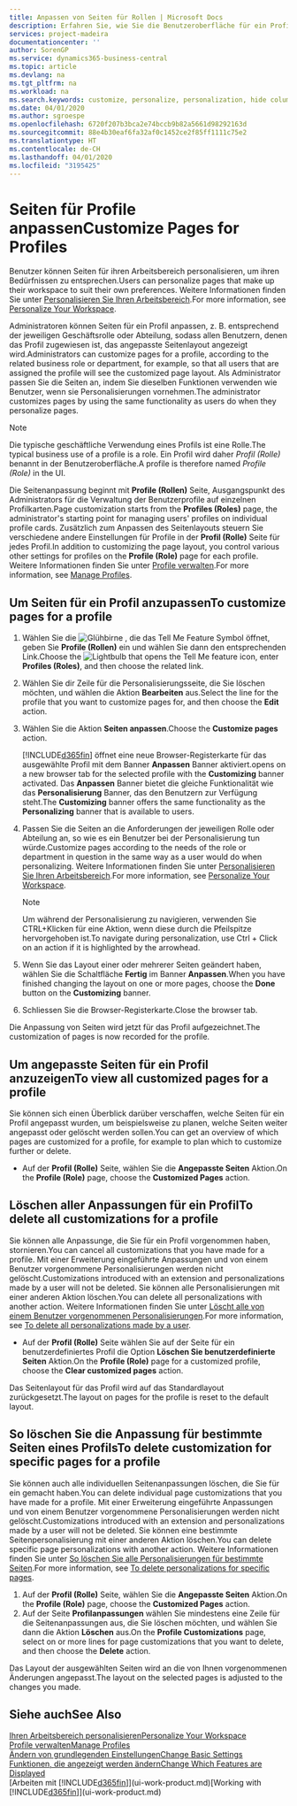 ```yaml
---
title: Anpassen von Seiten für Rollen | Microsoft Docs
description: Erfahren Sie, wie Sie die Benutzeroberfläche für ein Profil (eine Rolle) anpassen, sodass allen Benutzern, die diese Rolle zugewiesen haben, ein benutzerdefinierter Arbeitsbereich angezeigt wird.
services: project-madeira
documentationcenter: ''
author: SorenGP
ms.service: dynamics365-business-central
ms.topic: article
ms.devlang: na
ms.tgt_pltfrm: na
ms.workload: na
ms.search.keywords: customize, personalize, personalization, hide columns, remove fields, move fields
ms.date: 04/01/2020
ms.author: sgroespe
ms.openlocfilehash: 6720f207b3bca2e74bccb9b82a5661d98292163d
ms.sourcegitcommit: 88e4b30eaf6fa32af0c1452ce2f85ff1111c75e2
ms.translationtype: HT
ms.contentlocale: de-CH
ms.lasthandoff: 04/01/2020
ms.locfileid: "3195425"
---
```

# <a name="customize-pages-for-profiles"></a><span data-ttu-id="6eb21-103">Seiten für Profile anpassen</span><span class="sxs-lookup"><span data-stu-id="6eb21-103">Customize Pages for Profiles</span></span>
<span data-ttu-id="6eb21-104">Benutzer können Seiten für ihren Arbeitsbereich personalisieren, um ihren Bedürfnissen zu entsprechen.</span><span class="sxs-lookup"><span data-stu-id="6eb21-104">Users can personalize pages that make up their workspace to suit their own preferences.</span></span> <span data-ttu-id="6eb21-105">Weitere Informationen finden Sie unter [Personalisieren Sie Ihren Arbeitsbereich](ui-personalization-user.md).</span><span class="sxs-lookup"><span data-stu-id="6eb21-105">For more information, see [Personalize Your Workspace](ui-personalization-user.md).</span></span>

<span data-ttu-id="6eb21-106">Administratoren können Seiten für ein Profil anpassen, z. B. entsprechend der jeweiligen Geschäftsrolle oder Abteilung, sodass allen Benutzern, denen das Profil zugewiesen ist, das angepasste Seitenlayout angezeigt wird.</span><span class="sxs-lookup"><span data-stu-id="6eb21-106">Administrators can customize pages for a profile, according to the related business role or department, for example, so that all users that are assigned the profile will see the customized page layout.</span></span> <span data-ttu-id="6eb21-107">Als Administrator passen Sie die Seiten an, indem Sie dieselben Funktionen verwenden wie Benutzer, wenn sie Personalisierungen vornehmen.</span><span class="sxs-lookup"><span data-stu-id="6eb21-107">The administrator customizes pages by using the same functionality as users do when they personalize pages.</span></span>

> [!NOTE]
> <span data-ttu-id="6eb21-108">Die typische geschäftliche Verwendung eines Profils ist eine Rolle.</span><span class="sxs-lookup"><span data-stu-id="6eb21-108">The typical business use of a profile is a role.</span></span> <span data-ttu-id="6eb21-109">Ein Profil wird daher *Profil (Rolle)* benannt in der Benutzeroberfläche.</span><span class="sxs-lookup"><span data-stu-id="6eb21-109">A profile is therefore named *Profile (Role)* in the UI.</span></span>

<span data-ttu-id="6eb21-110">Die Seitenanpassung beginnt mit **Profile (Rollen)** Seite, Ausgangspunkt des Administrators für die Verwaltung der Benutzerprofile auf einzelnen Profilkarten.</span><span class="sxs-lookup"><span data-stu-id="6eb21-110">Page customization starts from the **Profiles (Roles)** page, the administrator's starting point for managing users' profiles on individual profile cards.</span></span> <span data-ttu-id="6eb21-111">Zusätzlich zum Anpassen des Seitenlayouts steuern Sie verschiedene andere Einstellungen für Profile in der **Profil (Rolle)** Seite für jedes Profil.</span><span class="sxs-lookup"><span data-stu-id="6eb21-111">In addition to customizing the page layout, you control various other settings for profiles on the **Profile (Role)** page for each profile.</span></span> <span data-ttu-id="6eb21-112">Weitere Informationen finden Sie unter [Profile verwalten](admin-users-profiles-roles.md).</span><span class="sxs-lookup"><span data-stu-id="6eb21-112">For more information, see [Manage Profiles](admin-users-profiles-roles.md).</span></span>

## <a name="to-customize-pages-for-a-profile"></a><span data-ttu-id="6eb21-113">Um Seiten für ein Profil anzupassen</span><span class="sxs-lookup"><span data-stu-id="6eb21-113">To customize pages for a profile</span></span>
1. <span data-ttu-id="6eb21-114">Wählen Sie die ![Glühbirne , die das Tell Me Feature](media/ui-search/search_small.png "Tell Me-Funktion") Symbol öffnet, geben Sie **Profile (Rollen)** ein und wählen Sie dann den entsprechenden Link.</span><span class="sxs-lookup"><span data-stu-id="6eb21-114">Choose the ![Lightbulb that opens the Tell Me feature](media/ui-search/search_small.png "Tell me what you want to do") icon, enter **Profiles (Roles)**, and then choose the related link.</span></span>
2. <span data-ttu-id="6eb21-115">Wählen Sie dir Zeile für die Personalisierungsseite, die Sie löschen möchten, und wählen die Aktion **Bearbeiten** aus.</span><span class="sxs-lookup"><span data-stu-id="6eb21-115">Select the line for the profile that you want to customize pages for, and then choose the **Edit** action.</span></span>
3. <span data-ttu-id="6eb21-116">Wählen Sie die Aktion **Seiten anpassen**.</span><span class="sxs-lookup"><span data-stu-id="6eb21-116">Choose the **Customize pages** action.</span></span>

    [!INCLUDE[d365fin](includes/d365fin_md.md)] <span data-ttu-id="6eb21-117">öffnet eine neue Browser-Registerkarte für das ausgewählte Profil mit dem Banner **Anpassen** Banner aktiviert.</span><span class="sxs-lookup"><span data-stu-id="6eb21-117">opens on a new browser tab for the selected profile with the **Customizing** banner activated.</span></span> <span data-ttu-id="6eb21-118">Das **Anpassen** Banner bietet die gleiche Funktionalität wie das **Personalisierung** Banner, das den Benutzern zur Verfügung steht.</span><span class="sxs-lookup"><span data-stu-id="6eb21-118">The **Customizing** banner offers the same functionality as the **Personalizing** banner that is available to users.</span></span>

4. <span data-ttu-id="6eb21-119">Passen Sie die Seiten an die Anforderungen der jeweiligen Rolle oder Abteilung an, so wie es ein Benutzer bei der Personalisierung tun würde.</span><span class="sxs-lookup"><span data-stu-id="6eb21-119">Customize pages according to the needs of the role or department in question in the same way as a user would do when personalizing.</span></span> <span data-ttu-id="6eb21-120">Weitere Informationen finden Sie unter [Personalisieren Sie Ihren Arbeitsbereich](ui-personalization-user.md).</span><span class="sxs-lookup"><span data-stu-id="6eb21-120">For more information, see [Personalize Your Workspace](ui-personalization-user.md).</span></span>

    > [!NOTE]
    > <span data-ttu-id="6eb21-121">Um während der Personalisierung zu navigieren, verwenden Sie CTRL+Klicken für eine Aktion, wenn diese durch die Pfeilspitze hervorgehoben ist.</span><span class="sxs-lookup"><span data-stu-id="6eb21-121">To navigate during personalization, use Ctrl + Click on an action if it is highlighted by the arrowhead.</span></span>

5. <span data-ttu-id="6eb21-122">Wenn Sie das Layout einer oder mehrerer Seiten geändert haben, wählen Sie die Schaltfläche **Fertig** im Banner **Anpassen**.</span><span class="sxs-lookup"><span data-stu-id="6eb21-122">When you have finished changing the layout on one or more pages, choose the **Done** button on the **Customizing** banner.</span></span>
6. <span data-ttu-id="6eb21-123">Schliessen Sie die Browser-Registerkarte.</span><span class="sxs-lookup"><span data-stu-id="6eb21-123">Close the browser tab.</span></span>

<span data-ttu-id="6eb21-124">Die Anpassung von Seiten wird jetzt für das Profil aufgezeichnet.</span><span class="sxs-lookup"><span data-stu-id="6eb21-124">The customization of pages is now recorded for the profile.</span></span>

## <a name="to-view-all-customized-pages-for-a-profile"></a><span data-ttu-id="6eb21-125">Um angepasste Seiten für ein Profil anzuzeigen</span><span class="sxs-lookup"><span data-stu-id="6eb21-125">To view all customized pages for a profile</span></span>
<span data-ttu-id="6eb21-126">Sie können sich einen Überblick darüber verschaffen, welche Seiten für ein Profil angepasst wurden, um beispielsweise zu planen, welche Seiten weiter angepasst oder gelöscht werden sollen.</span><span class="sxs-lookup"><span data-stu-id="6eb21-126">You can get an overview of which pages are customized for a profile, for example to plan which to customize further or delete.</span></span>

- <span data-ttu-id="6eb21-127">Auf der **Profil (Rolle)** Seite, wählen Sie die **Angepasste Seiten** Aktion.</span><span class="sxs-lookup"><span data-stu-id="6eb21-127">On the **Profile (Role)** page, choose the **Customized Pages** action.</span></span>

## <a name="to-delete-all-customizations-for-a-profile"></a><span data-ttu-id="6eb21-128">Löschen aller Anpassungen für ein Profil</span><span class="sxs-lookup"><span data-stu-id="6eb21-128">To delete all customizations for a profile</span></span>
<span data-ttu-id="6eb21-129">Sie können alle Anpassunge, die Sie für ein Profil vorgenommen haben, stornieren.</span><span class="sxs-lookup"><span data-stu-id="6eb21-129">You can cancel all customizations that you have made for a profile.</span></span> <span data-ttu-id="6eb21-130">Mit einer Erweiterung eingeführte Anpassungen und von einem Benutzer vorgenommene Personalisierungen werden nicht gelöscht.</span><span class="sxs-lookup"><span data-stu-id="6eb21-130">Customizations introduced with an extension and personalizations made by a user will not be deleted.</span></span> <span data-ttu-id="6eb21-131">Sie können alle Personalisierungen mit einer anderen Aktion löschen.</span><span class="sxs-lookup"><span data-stu-id="6eb21-131">You can delete all personalizations with another action.</span></span> <span data-ttu-id="6eb21-132">Weitere Informationen finden Sie unter [Löscht alle von einem Benutzer vorgenommenen Personalisierungen](admin-users-profiles-roles.md#to-delete-all-personalizations-made-by-a-user).</span><span class="sxs-lookup"><span data-stu-id="6eb21-132">For more information, see [To delete all personalizations made by a user](admin-users-profiles-roles.md#to-delete-all-personalizations-made-by-a-user).</span></span>

- <span data-ttu-id="6eb21-133">Auf der **Profil (Rolle)** Seite wählen Sie auf der Seite für ein benutzerdefiniertes Profil die Option **Löschen Sie benutzerdefinierte Seiten** Aktion.</span><span class="sxs-lookup"><span data-stu-id="6eb21-133">On the **Profile (Role)** page for a customized profile, choose the **Clear customized pages** action.</span></span>

<span data-ttu-id="6eb21-134">Das Seitenlayout für das Profil wird auf das Standardlayout zurückgesetzt.</span><span class="sxs-lookup"><span data-stu-id="6eb21-134">The layout on pages for the profile is reset to the default layout.</span></span>  

## <a name="to-delete-customization-for-specific-pages-for-a-profile"></a><span data-ttu-id="6eb21-135">So löschen Sie die Anpassung für bestimmte Seiten eines Profils</span><span class="sxs-lookup"><span data-stu-id="6eb21-135">To delete customization for specific pages for a profile</span></span>
<span data-ttu-id="6eb21-136">Sie können auch alle individuellen Seitenanpassungen löschen, die Sie für ein gemacht haben.</span><span class="sxs-lookup"><span data-stu-id="6eb21-136">You can delete individual page customizations that you have made for a profile.</span></span> <span data-ttu-id="6eb21-137">Mit einer Erweiterung eingeführte Anpassungen und von einem Benutzer vorgenommene Personalisierungen werden nicht gelöscht.</span><span class="sxs-lookup"><span data-stu-id="6eb21-137">Customizations introduced with an extension and personalizations made by a user will not be deleted.</span></span> <span data-ttu-id="6eb21-138">Sie können eine bestimmte Seitenpersonalisierung mit einer anderen Aktion löschen.</span><span class="sxs-lookup"><span data-stu-id="6eb21-138">You can delete specific page personalizations with another action.</span></span> <span data-ttu-id="6eb21-139">Weitere Informationen finden Sie unter [So löschen Sie alle Personalisierungen für bestimmte Seiten](admin-users-profiles-roles.md#to-delete-personalizations-for-specific-pages).</span><span class="sxs-lookup"><span data-stu-id="6eb21-139">For more information, see [To delete personalizations for specific pages](admin-users-profiles-roles.md#to-delete-personalizations-for-specific-pages).</span></span>

1. <span data-ttu-id="6eb21-140">Auf der **Profil (Rolle)** Seite, wählen Sie die **Angepasste Seiten** Aktion.</span><span class="sxs-lookup"><span data-stu-id="6eb21-140">On the **Profile (Role)** page, choose the **Customized Pages** action.</span></span>
2. <span data-ttu-id="6eb21-141">Auf der Seite **Profilanpassungen** wählen Sie mindestens eine Zeile für die Seitenanpassungen aus, die Sie löschen möchten, und wählen Sie dann die Aktion **Löschen** aus.</span><span class="sxs-lookup"><span data-stu-id="6eb21-141">On the **Profile Customizations** page, select on or more lines for page customizations that you want to delete, and then choose the **Delete** action.</span></span>

<span data-ttu-id="6eb21-142">Das Layout der ausgewählten Seiten wird an die von Ihnen vorgenommenen Änderungen angepasst.</span><span class="sxs-lookup"><span data-stu-id="6eb21-142">The layout on the selected pages is adjusted to the changes you made.</span></span>

## <a name="see-also"></a><span data-ttu-id="6eb21-143">Siehe auch</span><span class="sxs-lookup"><span data-stu-id="6eb21-143">See Also</span></span>
[<span data-ttu-id="6eb21-144">Ihren Arbeitsbereich personalisieren</span><span class="sxs-lookup"><span data-stu-id="6eb21-144">Personalize Your Workspace</span></span>](ui-personalization-user.md)  
[<span data-ttu-id="6eb21-145">Profile verwalten</span><span class="sxs-lookup"><span data-stu-id="6eb21-145">Manage Profiles</span></span>](admin-users-profiles-roles.md)  
[<span data-ttu-id="6eb21-146">Ändern von grundlegenden Einstellungen</span><span class="sxs-lookup"><span data-stu-id="6eb21-146">Change Basic Settings</span></span>](ui-change-basic-settings.md)  
[<span data-ttu-id="6eb21-147">Funktionen, die angezeigt werden ändern</span><span class="sxs-lookup"><span data-stu-id="6eb21-147">Change Which Features are Displayed</span></span>](ui-experiences.md)  
<span data-ttu-id="6eb21-148">[Arbeiten mit [!INCLUDE[d365fin](includes/d365fin_md.md)]](ui-work-product.md)</span><span class="sxs-lookup"><span data-stu-id="6eb21-148">[Working with [!INCLUDE[d365fin](includes/d365fin_md.md)]](ui-work-product.md)</span></span>  
